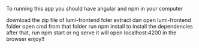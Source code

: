 To running this app you should have angular and npm in your computer

download the zip file of lumi-frontend foler
extract dan open lumi-frontend folder
open cmd from that folder
run npm install to install the dependencies
after that, run npm start or ng serve
it will open localhost:4200 in the browser
enjoy!!
